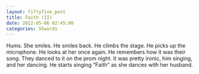 ```yaml
---
layout: fiftyfive_post
title: Faith (II)
date: 2012-05-06 02:45:00
categories: 55words
---
```


Hums. She smiles. He smiles back. He climbs the stage. He picks up the microphone. He looks at her once again. He remembers how it was their song. They danced to it on the prom night. It was pretty ironic, him singing, and her dancing. He starts singing “Faith” as she dances with her husband.
